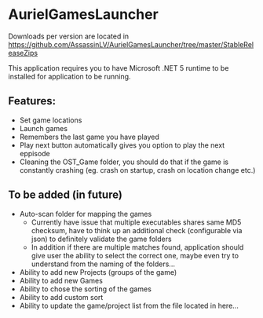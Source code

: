 # AurielGamesLauncher
Downloads per version are located in https://github.com/AssassinLV/AurielGamesLauncher/tree/master/StableReleaseZips

This application requires you to have Microsoft .NET 5 runtime to be installed for application to be running.

## Features:
* Set game locations
* Launch games
* Remembers the last game you have played
* Play next button automatically gives you option to play the next eppisode
* Cleaning the OST_Game folder, you should do that if the game is constantly crashing (eg. crash on startup, crash on location change etc.)

## To be added (in future)
* Auto-scan folder for mapping the games
  * Currently have issue that multiple executables shares same MD5 checksum, have to think up an additional check (configurable via json) to definitely validate the game folders
  * In addition if there are multiple matches found, application should give user the ability to select the correct one, maybe even try to understand from the naming of the folders...
* Ability to add new Projects (groups of the game)
* Ability to add new Games
* Ability to chose the sorting of the games
* Ability to add custom sort
* Ability to update the game/project list from the file located in here...
